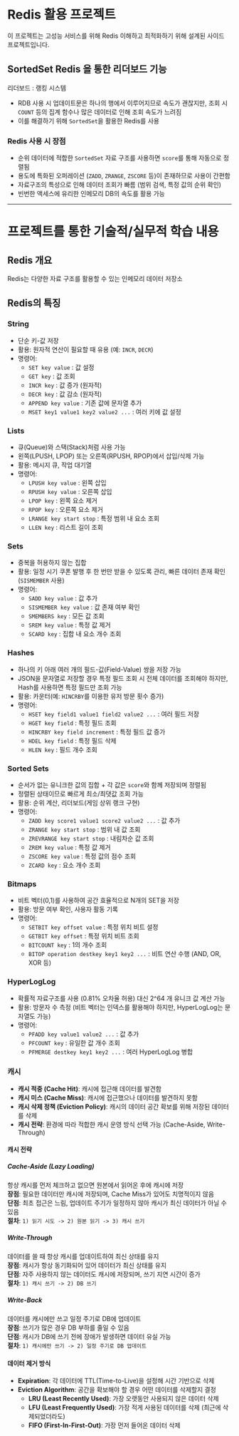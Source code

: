 # Redis 활용 프로젝트 

이 프로젝트는 고성능 서비스를 위해 Redis 이해하고 최적화하기 위해 설계된 사이드 프로젝트입니다.

## SortedSet Redis 을 통한 리더보드 기능

리더보드 : 랭킹 시스템
- RDB 사용 시 업데이트문은 하나의 행에서 이루어지므로 속도가 괜찮지만, 조회 시 `COUNT` 등의 집계 함수나 많은 데이터로 인해 조회 속도가 느려짐
- 이를 해결하기 위해 `SortedSet`을 활용한 Redis를 사용

### Redis 사용 시 장점
- 순위 데이터에 적합한 `SortedSet` 자료 구조를 사용하면 `score`를 통해 자동으로 정렬됨
- 용도에 특화된 오퍼레이션 (`ZADD`, `ZRANGE`, `ZSCORE` 등)이 존재하므로 사용이 간편함
- 자료구조의 특성으로 인해 데이터 조회가 빠름 (범위 검색, 특정 값의 순위 확인)
- 빈번한 액세스에 유리한 인메모리 DB의 속도를 활용 가능

--- 
# 프로젝트를 통한 기술적/실무적 학습 내용
## Redis 개요
Redis는 다양한 자료 구조를 활용할 수 있는 인메모리 데이터 저장소

## Redis의 특징

### String
- 단순 키-값 저장
- 활용: 원자적 연산이 필요할 때 유용 (예: `INCR`, `DECR`)
- 명령어:
  - `SET key value` : 값 설정
  - `GET key` : 값 조회
  - `INCR key` : 값 증가 (원자적)
  - `DECR key` : 값 감소 (원자적)
  - `APPEND key value` : 기존 값에 문자열 추가
  - `MSET key1 value1 key2 value2 ...` : 여러 키에 값 설정

### Lists
- 큐(Queue)와 스택(Stack)처럼 사용 가능
- 왼쪽(LPUSH, LPOP) 또는 오른쪽(RPUSH, RPOP)에서 삽입/삭제 가능
- 활용: 메시지 큐, 작업 대기열
- 명령어:
  - `LPUSH key value` : 왼쪽 삽입
  - `RPUSH key value` : 오른쪽 삽입
  - `LPOP key` : 왼쪽 요소 제거
  - `RPOP key` : 오른쪽 요소 제거
  - `LRANGE key start stop` : 특정 범위 내 요소 조회
  - `LLEN key` : 리스트 길이 조회

### Sets
- 중복을 허용하지 않는 집합
- 활용: 일정 시기 쿠폰 발행 후 한 번만 받을 수 있도록 관리, 빠른 데이터 존재 확인 (`SISMEMBER` 사용)
- 명령어:
  - `SADD key value` : 값 추가
  - `SISMEMBER key value` : 값 존재 여부 확인
  - `SMEMBERS key` : 모든 값 조회
  - `SREM key value` : 특정 값 제거
  - `SCARD key` : 집합 내 요소 개수 조회

### Hashes
- 하나의 키 아래 여러 개의 필드-값(Field-Value) 쌍을 저장 가능
- JSON을 문자열로 저장할 경우 특정 필드 조회 시 전체 데이터를 조회해야 하지만, Hash를 사용하면 특정 필드만 조회 가능
- 활용: 카운터(예: `HINCRBY`를 이용한 유저 방문 횟수 증가)
- 명령어:
  - `HSET key field1 value1 field2 value2 ...` : 여러 필드 저장
  - `HGET key field` : 특정 필드 조회
  - `HINCRBY key field increment` : 특정 필드 값 증가
  - `HDEL key field` : 특정 필드 삭제
  - `HLEN key` : 필드 개수 조회

### Sorted Sets
- 순서가 없는 유니크한 값의 집합 + 각 값은 `score`와 함께 저장되며 정렬됨
- 정렬된 상태이므로 빠르게 최소/최댓값 조회 가능
- 활용: 순위 계산, 리더보드(게임 상위 랭크 구현)
- 명령어:
  - `ZADD key score1 value1 score2 value2 ...` : 값 추가
  - `ZRANGE key start stop` : 범위 내 값 조회
  - `ZREVRANGE key start stop` : 내림차순 값 조회
  - `ZREM key value` : 특정 값 제거
  - `ZSCORE key value` : 특정 값의 점수 조회
  - `ZCARD key` : 요소 개수 조회

### Bitmaps
- 비트 벡터(0,1)를 사용하여 공간 효율적으로 N개의 SET을 저장
- 활용: 방문 여부 확인, 사용자 활동 기록
- 명령어:
  - `SETBIT key offset value` : 특정 위치 비트 설정
  - `GETBIT key offset` : 특정 위치 비트 조회
  - `BITCOUNT key` : 1의 개수 조회
  - `BITOP operation destkey key1 key2 ...` : 비트 연산 수행 (AND, OR, XOR 등)

### HyperLogLog
- 확률적 자료구조를 사용 (0.81% 오차율 허용) 대신 2^64 개 유니크 값 계산 가능
- 활용: 방문자 수 측정 (비트 벡터는 인덱스를 활용해야 하지만, HyperLogLog는 문자열도 가능)
- 명령어:
  - `PFADD key value1 value2 ...` : 값 추가
  - `PFCOUNT key` : 유일한 값 개수 조회
  - `PFMERGE destkey key1 key2 ...` : 여러 HyperLogLog 병합

### 캐시

- **캐시 적중 (Cache Hit)**: 캐시에 접근해 데이터를 발견함<br/>
- **캐시 미스 (Cache Miss)**: 캐시에 접근했으나 데이터를 발견하지 못함<br/>
- **캐시 삭제 정책 (Eviction Policy)**: 캐시의 데이터 공간 확보를 위해 저장된 데이터를 삭제<br/>
- **캐시 전략**: 환경에 따라 적합한 캐시 운영 방식 선택 가능 (Cache-Aside, Write-Through)

#### 캐시 전략

##### Cache-Aside (Lazy Loading)
항상 캐시를 먼저 체크하고 없으면 원본에서 읽어온 후에 캐시에 저장<br/>
**장점**: 필요한 데이터만 캐시에 저장되며, Cache Miss가 있어도 치명적이지 않음<br/>
**단점**: 최초 접근은 느림, 업데이트 주기가 일정하지 않아 캐시가 최신 데이터가 아닐 수 있음<br/>
**절차**: `1) 읽기 시도 -> 2) 원본 읽기 -> 3) 캐시 쓰기`

##### Write-Through
데이터를 쓸 때 항상 캐시를 업데이트하여 최신 상태를 유지<br/>
**장점**: 캐시가 항상 동기화되어 있어 데이터가 최신 상태를 유지<br/>
**단점**: 자주 사용하지 않는 데이터도 캐시에 저장되며, 쓰기 지연 시간이 증가<br/>
**절차**: `1) 캐시 쓰기 -> 2) DB 쓰기`

##### Write-Back
데이터를 캐시에만 쓰고 일정 주기로 DB에 업데이트<br/>
**장점**: 쓰기가 많은 경우 DB 부하를 줄일 수 있음<br/>
**단점**: 캐시가 DB에 쓰기 전에 장애가 발생하면 데이터 유실 가능<br/>
**절차**: `1) 캐시에만 쓰기 -> 2) 일정 주기로 DB 업데이트`

#### 데이터 제거 방식

- **Expiration**: 각 데이터에 TTL(Time-to-Live)을 설정해 시간 기반으로 삭제<br/>
- **Eviction Algorithm**: 공간을 확보해야 할 경우 어떤 데이터를 삭제할지 결정
  - **LRU (Least Recently Used)**: 가장 오랫동안 사용되지 않은 데이터 삭제
  - **LFU (Least Frequently Used)**: 가장 적게 사용된 데이터를 삭제 (최근에 삭제되었더라도)
  - **FIFO (First-In-First-Out)**: 가장 먼저 들어온 데이터 삭제